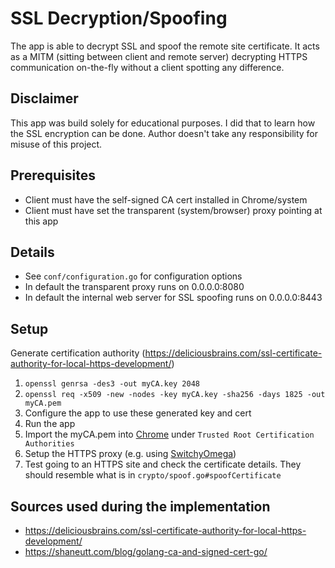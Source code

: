 # SSL Decryption/Spoofing
The app is able to decrypt SSL and spoof the remote site certificate. It acts as a MITM (sitting between client and remote server) decrypting HTTPS communication on-the-fly without a client spotting any difference.

## Disclaimer
This app was build solely for educational purposes. I did that to learn how the SSL encryption can be done. Author doesn't take any responsibility for misuse of this project.

## Prerequisites
 * Client must have the self-signed CA cert installed in Chrome/system
 * Client must have set the transparent (system/browser) proxy pointing at this app

## Details 
 * See `conf/configuration.go` for configuration options
 * In default the transparent proxy runs on 0.0.0.0:8080
 * In default the internal web server for SSL spoofing runs on 0.0.0.0:8443

## Setup
Generate certification authority (https://deliciousbrains.com/ssl-certificate-authority-for-local-https-development/)
1) `openssl genrsa -des3 -out myCA.key 2048`
2) `openssl req -x509 -new -nodes -key myCA.key -sha256 -days 1825 -out myCA.pem` 
3) Configure the app to use these generated key and cert
4) Run the app
5) Import the myCA.pem into [Chrome](chrome://settings/security) under `Trusted Root Certification Authorities`
6) Setup the HTTPS proxy (e.g. using [SwitchyOmega](https://chrome.google.com/webstore/detail/proxy-switchyomega/padekgcemlokbadohgkifijomclgjgif?hl=en))
7) Test going to an HTTPS site and check the certificate details. They should resemble what is in `crypto/spoof.go#spoofCertificate`

## Sources used during the implementation
* https://deliciousbrains.com/ssl-certificate-authority-for-local-https-development/
* https://shaneutt.com/blog/golang-ca-and-signed-cert-go/
